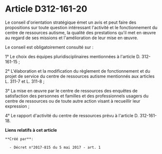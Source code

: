 # Article D312-161-20

Le conseil d'orientation stratégique émet un avis et peut faire des propositions sur toute question intéressant l'activité et
le fonctionnement du centre de ressources autisme, la qualité des prestations qu'il met en œuvre au regard de ses missions et
l'amélioration de leur mise en œuvre.

Le conseil est obligatoirement consulté sur :

1° Le choix des équipes pluridisciplinaires mentionnées à l'article D. 312-161-15 ;

2° L'élaboration et la modification du règlement de fonctionnement et du projet de service du centre de ressources autisme
mentionnés aux articles L. 311-7 et L. 311-8 ;

3° La mise en œuvre par le centre de ressources des enquêtes de satisfaction des personnes et familles et des professionnels
usagers du centre de ressources ou de toute autre action visant à recueillir leur expression ;

4° Le rapport d'activité du centre de ressources prévu à l'article D. 312-161-18.

**Liens relatifs à cet article**

	**Créé par**:

	  - Décret n°2017-815 du 5 mai 2017 - art. 1
